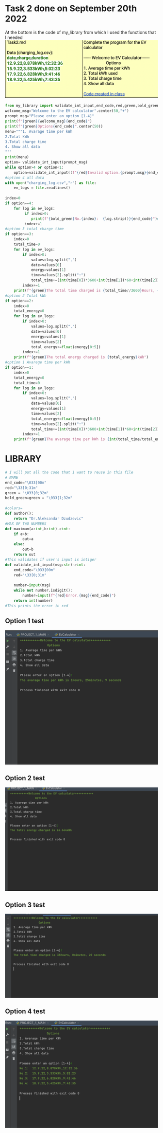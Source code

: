 # Task 2 done on September 20th 2022
At the bottom is the code of my_library from which I used the functions that I needed
![](https://github.com/AleksandarDzudzevic/Unit-1/blob/main/task2text.png)
```.py
from my_library import validate_int_input,end_code,red,green,bold_green
welcome_msg="Welcome to the EV calculator".center(50,"+")
prompt_msg="Please enter an option [1-4]"
print(f"{green}{welcome_msg}{end_code}")
print(f"{green}Options{end_code}".center(50))
menu="""1. Avarage time per kWh
2.Total kWh
3.Total charge time
4. Show all data
"""
print(menu)
option= validate_int_input(prompt_msg)
while option>4 or option<1:
    option=validate_int_input((f"{red}Invalid option.{prompt.msg}{end_code}"))
#option 4 all data
with open("charging_log.csv","r") as file:
    ev_logs = file.readlines()

index=0
if option==4:
    for log in ev_logs:
         if index>0:
            print(f"{bold_green}No.{index}:  {log.strip()}{end_code}")#strip removes all \n -> no more empty rows
         index+=1
#option 3 total charge time
if option==3:
    index=0
    total_time=0
    for log in ev_logs:
        if index>0:
            values=log.split(",")
            date=values[0]
            energy=values[1]
            time=values[2].split(":")
            total_time+=(int(time[0])*3600+int(time[1])*60+int(time[2]))
        index+=1
    print(f"{green}The total time charged is {total_time//3600}Hours, {total_time%3600//60}minutes, {total_time%60} seconds")
#option 2 Total kWh
if option==2:
    index=0
    total_energy=0
    for log in ev_logs:
        if index>0:
            values=log.split(",")
            date=values[0]
            energy=values[1]
            time=values[2]
            total_energy+=float(energy[0:5])
        index+=1
    print(f"{green}The total energy charged is {total_energy}kWh")
#option 1 Avarege time per kWh
if option==1:
    index=0
    total_energy=0
    total_time=0
    for log in ev_logs:
        if index>0:
            values=log.split(",")
            date=values[0]
            energy=values[1]
            time=values[2]
            total_energy+=float(energy[0:5])
            time=values[2].split(":")
            total_time+=(int(time[0])*3600+int(time[1])*60+int(time[2]))
        index+=1
    print(f"{green}The avarage time per kWh is {int(total_time/total_energy//3600)}Hours, {int(total_time/total_energy%3600//60)}minutes, {int(total_time/total_energy%60)} seconds")
```
# LIBRARY
```.py
# I will put all the code that i want to reuse in this file
# NAME
end_code="\033[00m"
red="\33[0;31m"
green = "\033[0;32m"
bold_green=green = "\033[1;32m"

#colors=
def author():
    return "Dr.Aleksandar Dzudzevic"
#MAX OF TWO NUMBERS
def maximum(a:int,b:int)->int:
    if a>b:
        out=a
    else:
        out=b
    return out
#This validates if user's input is intiger
def validate_int_input(msg:str)->int:
    end_code="\033[00m"
    red="\33[0;31m"

    number=input(msg)
    while not number.isdigit():
        number=input(f"{red}Error.{msg}{end_code}")
    return int(number)
#This prints the error in red
```
## Option 1 test
![](https://github.com/AleksandarDzudzevic/Unit-1/blob/main/task2option1test.png)
## Option 2 test
![](https://github.com/AleksandarDzudzevic/Unit-1/blob/main/task2option2test.png)
## Option 3 test
![](https://github.com/AleksandarDzudzevic/Unit-1/blob/main/task2option3test.png)
## Option 4 test
![](https://github.com/AleksandarDzudzevic/Unit-1/blob/main/task2option4test.png)
